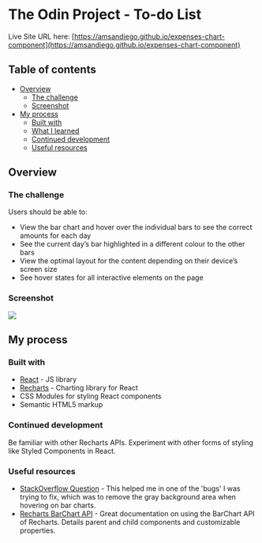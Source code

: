 # The Odin Project - To-do List

Live Site URL here: [https://amsandiego.github.io/expenses-chart-component](https://amsandiego.github.io/expenses-chart-component)

## Table of contents

- [Overview](#overview)
  - [The challenge](#the-challenge)
  - [Screenshot](#screenshot)
- [My process](#my-process)
  - [Built with](#built-with)
  - [What I learned](#what-i-learned)
  - [Continued development](#continued-development)
  - [Useful resources](#useful-resources)

## Overview

### The challenge

Users should be able to:

- View the bar chart and hover over the individual bars to see the correct amounts for each day
- See the current day’s bar highlighted in a different colour to the other bars
- View the optimal layout for the content depending on their device’s screen size
- See hover states for all interactive elements on the page

### Screenshot

![](./screenshot.png)

## My process

### Built with

- [React](https://reactjs.org/) - JS library
- [Recharts](https://recharts.org/en-US/) - Charting library for React
- CSS Modules for styling React components
- Semantic HTML5 markup

### Continued development

Be familiar with other Recharts APIs. Experiment with other forms of styling like Styled Components in React.

### Useful resources

- [StackOverflow Question](https://stackoverflow.com/questions/54330155/recharts-turn-off-background-hover-for-bar-charts) - This helped me in one of the 'bugs' I was trying to fix, which was to remove the gray background area when hovering on bar charts.
- [Recharts BarChart API](https://recharts.org/en-US/api/BarChart) - Great documentation on using the BarChart API of Recharts. Details parent and child components and customizable properties.
